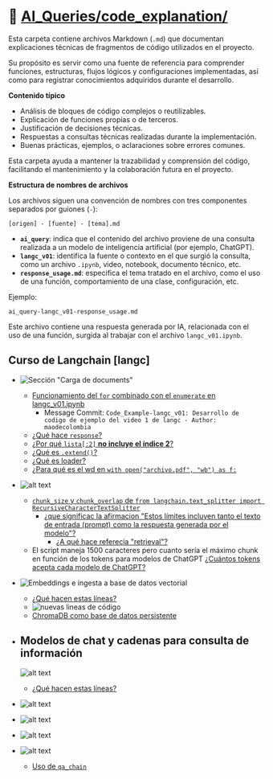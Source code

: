 # 📁 [AI_Queries/code_explanation/](../AI_Queries/code_explanation/)

Esta carpeta contiene archivos Markdown (`.md`) que documentan explicaciones técnicas de fragmentos de código utilizados en el proyecto.

Su propósito es servir como una fuente de referencia para comprender funciones, estructuras, flujos lógicos y configuraciones implementadas, así como para registrar conocimientos adquiridos durante el desarrollo.

**Contenido típico**

- Análisis de bloques de código complejos o reutilizables.
- Explicación de funciones propias o de terceros.
- Justificación de decisiones técnicas.
- Respuestas a consultas técnicas realizadas durante la implementación.
- Buenas prácticas, ejemplos, o aclaraciones sobre errores comunes.

Esta carpeta ayuda a mantener la trazabilidad y comprensión del código, facilitando el mantenimiento y la colaboración futura en el proyecto.  

**Estructura de nombres de archivos**

Los archivos siguen una convención de nombres con tres componentes separados por guiones (`-`):

```plaintext
[origen] - [fuente] - [tema].md
```

- **`ai_query`**: indica que el contenido del archivo proviene de una consulta realizada a un modelo de inteligencia artificial (por ejemplo, ChatGPT).  
- **`langc_v01`**: identifica la fuente o contexto en el que surgió la consulta, como un archivo `.ipynb`, video, notebook, documento técnico, etc.  
- **`response_usage.md`**: especifica el tema tratado en el archivo, como el uso de una función, comportamiento de una clase, configuración, etc.

Ejemplo:

```text
ai_query-langc_v01-response_usage.md
```

Este archivo contiene una respuesta generada por IA, relacionada con el uso de una función, surgida al trabajar con el archivo `langc_v01.ipynb`.

## Curso de Langchain [langc]

- ![Sección "Carga de documents"](../assets/images/langc_v01-seccion_carga_documents.png)

  - [Funcionamiento del `for` combinado con el `enumerate` en langc_v01.ipynb](../AI_Queries/code_explanation/ai_query-langc_v01-for_usage.md)
    - Message Commit: `Code_Example-langc_v01: Desarrollo de codigo de ejemplo del video 1 de langc - Author: maodecolombia`
  - [¿Qué hace `response`?](../AI_Queries/code_explanation/ai_query-langc_v01-response_usage.md)
  - [¿Por qué `lista[:2]` **no incluye el índice 2**?](../AI_Queries/code_explanation/ai_query-langc_v01-list_start_end_usage.md)
  - [¿Qué es `.extend()`?](../AI_Queries/code_explanation/ai_query-langc_v01-.extend_usage.md)
  - [¿Qué es loader?](../AI_Queries/code_explanation/ai_query-langc_v01-PyPDFLoader(filename).loader.load()_usage.md)
  - [¿Para qué es el  wd en `with open("archivo.pdf", "wb") as f:`](../AI_Queries/code_explanation/ai_query-langc_v01-wb_usage.md)


- ![alt text](../assets/images/langc_v01-seccion_split_de_documents.png)
  - [`chunk_size` y `chunk_overlap` de `from langchain.text_splitter import RecursiveCharacterTextSplitter`](../AI_Queries/code_explanation/ai_query-langc_v01-chunk_usage.md)
    - [¿que significac la afirmacion "Estos límites incluyen tanto el texto de entrada (prompt) como la respuesta generada por el modelo"?](../AI_Queries/code_explanation/ai_query-langc_v01-meaning_inputpromptandanswer.md)
      - [¿A qué hace referecia "retrieval"?](../AI_Queries/code_explanation/ai_query-langc_v01-retrieval_meaning.md)
  - El script maneja 1500 caracteres pero cuanto sería el máximo chunk en función de los tokens para modelos de ChatGPT [¿Cuántos tokens acepta cada modelo de ChatGPT?](../AI_Queries/code_explanation/ai_query-langc_v01-max_tokens_Chatgptmodels.md)

- ![Embeddings e ingesta a base de datos vectorial](../assets/images/langc_v01-seccion_Embeddings_ingesta_a_base_de_datos_vectorial.png)
  - [¿Qué hacen estas líneas?](../AI_Queries/code_explanation/ai_query-langc_v01-Embeddings_and_Vector_Store_Ingestion.md)
  - ![nuevas lineas de código](../assets/images/langc_v01-seccion_Embeddings_ingesta_a_base_de_datos_vectorial-MOD.png)
  - [ChromaDB como base de datos persistente](../AI_Queries/code_explanation/ai_query-langc_v01-persistent_chromadb.md)

- ## Modelos de chat y cadenas para consulta de información
  ![alt text](../assets/images/langc_v01-seccion_modelos-de-chat-y-cadenas-para-consultas.png)

  - [¿Qué hacen estas líneas?](../AI_Queries/code_explanation/ai_query-langc_v01-Chat_Models_and_Retrieval_Chains_for_Information_Querying.md)

- ![alt text](../assets/images/langc_v01-seccion_modelos-de-chat-y-cadenas-para-consultas(query1).png)
- ![alt text](../assets/images/langc_v01-seccion_modelos-de-chat-y-cadenas-para-consultas(query2).png)
- ![alt text](../assets/images/langc_v01-seccion_modelos-de-chat-y-cadenas-para-consultas(query3).png)
- ![alt text](../assets/images/langc_v01-seccion_modelos-de-chat-y-cadenas-para-consultas(query4).png)
  - [Uso de `qa_chain`](../AI_Queries/code_explanation/ai_query-langc_v01-qa_chain.run()_usage.md)